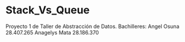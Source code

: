 # Stack_Vs_Queue
Proyecto 1 de Taller de Abstracción de Datos.
Bachilleres: Angel Osuna 28.407.265
         Anagelys Mata 28.186.370
